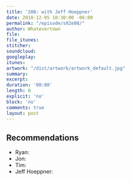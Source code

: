 ```yaml
---
title: '208: with Jeff Hoeppner'
date: 2018-12-05 10:30:00 -06:00
permalink: "/episode/s02e08/"
author: Whatevertown
file: 
file_itunes: 
stitcher: 
soundcloud: 
googleplay: 
itunes: 
artwork: "/dist/artwork/artwork_default.jpg"
summary: 
excerpt: 
duration: '00:00'
length: 0
explicit: 'no'
block: 'no'
comments: true
layout: post
---
```


## Recommendations
- Ryan:
- Jon:
- Tim:
- Jeff Hoeppner:
